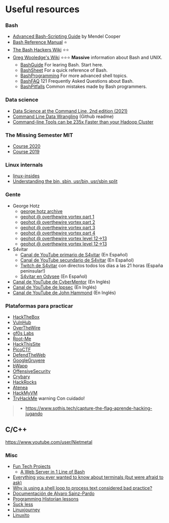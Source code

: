 # Useful resources

### Bash
- [Advanced Bash-Scripting Guide](https://linux.die.net/abs-guide) by Mendel Cooper
- [Bash Reference Manual](https://www.gnu.org/software/bash/manual/bash.html) ⭐
- [The Bash Hackers Wiki](https://wiki.bash-hackers.org) ⭐⭐
- [Greg Wooledge's Wiki](http://mywiki.wooledge.org/) ⭐⭐⭐ **Massive** information about Bash and UNIX.
	- [BashGuide](http://mywiki.wooledge.org/BashGuide) For learing Bash. Start here.
	- [BashSheet](http://mywiki.wooledge.org/BashSheet) For a quick reference of Bash.
	- [BashProgramming](http://mywiki.wooledge.org/BashProgramming) For more advanced shell topics.
	- [BashFAQ](http://mywiki.wooledge.org/BashFAQ) 121 Frequently Asked Questions about Bash.
	- [BashPitfalls](http://mywiki.wooledge.org/BashPitfalls) Common mistakes made by Bash programmers.

### Data science
- [Data Science at the Command Line, 2nd edition (2021)](https://datascienceatthecommandline.com/2e)
- [Command Line Data Wrangling](https://github.com/rufuspollock/command-line-data-wrangling) (Github readme)
- [Command-line Tools can be 235x Faster than your Hadoop Cluster](https://adamdrake.com/command-line-tools-can-be-235x-faster-than-your-hadoop-cluster.html)


### The Missing Semester MIT
- [Course 2020](https://missing.csail.mit.edu/2020)
- [Course 2019](https://missing.csail.mit.edu/2019)


### Linux internals
- [linux-insides](https://github.com/0xAX/linux-insides/blob/master/SUMMARY.md)
- [Understanding the bin, sbin, usr/bin, usr/sbin split](http://lists.busybox.net/pipermail/busybox/2010-December/074114.html)


### Gente
- George Hotz
	- [george hotz archive](https://www.youtube.com/c/georgehotzarchive)
	- [geohot @ overthewire vortex part 1](https://youtu.be/aZJM-iIpbqc)
	- [geohot @ overthewire vortex part 2](https://youtu.be/Zi-CCXh-0ck)
	- [geohot @ overthewire vortex part 3](https://youtu.be/Xf5q6wCyD_A)
	- [geohot @ overthewire vortex part 4](https://youtu.be/TwMZvAxa1v8)
	- [geohot @ overthewire vortex level 12->13](https://youtu.be/29ZVkwWzAdE)
	- [geohot @ overthewire vortex level 12->13](https://youtu.be/td1KEUhlSuk)
- S4vitar
	- [Canal de YouTube primario de S4vitar](https://youtube.com/s4vitar) (En Español)
	- [Canal de YouTube secundario de S4vitar](https://www.youtube.com/c/S4viOnLive) (En Español)
	- [Twitch de S4vitar](https://twitch.tv/s4vitaar) con directos todos los días a las 21 horas (España peninsular!)
	- [S4vitar en Odysee](https://odysee.com/@s4vitar:f) (En Español)
- [Canal de YouTube de CyberMentor](https://www.youtube.com/channel/UC0ArlFuFYMpEewyRBzdLHiw) (En Inglés)
- [Canal de YouTube de Ippsec](https://youtube.com/ippsec) (En Inglés)
- [Canal de YouTube de John Hammond](https://www.youtube.com/user/RootOfTheNull) (En Inglés)


### Plataformas para practicar
- [HackTheBox](https://hackthebox.eu)
- [VulnHub](https://vulnhub.com)
- [OverTheWire](https://overthewire.org)
- [gf0s Labs](http://labs.gf0s.com)
- [Root-Me](https://root-me.org)
- [HackThisSite](https://hackthissite.org)
- [PicoCTF](https://picoctf.com)
- [DefendTheWeb](https://defendtheweb.net)
- [GoogleGruyere](https://google-gruyere.appspot.com)
- [bWapp](http://www.itsecgames.com)
- [OffensiveSecurity](https://www.offensive-security.com)
- [Crybary](https://www.cybrary.it)
- [HackRocks](https://hackrocks.com)
- [Atenea](https://atenea.ccn-cert.cni.es)
- [HackMyVM](https://hackmyvm.eu)
- [TryHackMe](https://tryhackme.com) warning  Con cuidado!

> - https://www.sothis.tech/capture-the-flag-aprende-hacking-jugando


## C/C++
https://www.youtube.com/user/Nietmetal


### Misc
- [Fun Tech Projects](https://funprojects.blog)
  - [A Web Server in 1 Line of Bash](https://funprojects.blog/2021/04/11/a-web-server-in-1-line-of-bash)
- [Everything you ever wanted to know about terminals (but were afraid to ask)](http://xn--rpa.cc/irl/term.html)
- [Why is using a shell loop to process text considered bad practice?](https://unix.stackexchange.com/questions/169716/why-is-using-a-shell-loop-to-process-text-considered-bad-practice)
- [Documentación de Alvaro Sainz-Pardo](http://docs.alvarosainzpardo.com)
- [Programming Historian lessons](http://programminghistorian.org/en/lessons)
- [Suck less](https://suckless.org)
- [Linuxjourney](https://linuxjourney.com)
- [Linuxito](https://www.linuxito.com)
